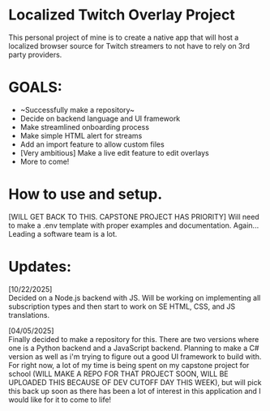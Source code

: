 
# Localized Twitch Overlay Project

This personal project of mine is to create a native app that will host a localized browser source for Twitch streamers to not have to rely on 3rd party providers.

# GOALS:
- ~Successfully make a repository~
- Decide on backend language and UI framework
- Make streamlined onboarding process 
- Make simple HTML alert for streams 
- Add an import feature to allow custom files 
- [Very ambitious] Make a live edit feature to edit overlays
- More to come!
# How to use and setup.

[WILL GET BACK TO THIS. CAPSTONE PROJECT HAS PRIORITY]
Will need to make a .env template with proper examples and documentation. Again... Leading a software team is a lot.

# Updates: 
[10/22/2025] \
Decided on a Node.js backend with JS. Will be working on implementing all subscription types and then start to work on SE HTML, CSS, and JS translations.

[04/05/2025] \
Finally decided to make a repository for this. There are two versions where one is a Python backend and a JavaScript backend. Planning to make a C# version as well as i'm trying to figure out a good UI framework to build with. For right now, a lot of my time is being spent on my capstone project for school (WILL MAKE A REPO FOR THAT PROJECT SOON, WILL BE UPLOADED THIS BECAUSE OF DEV CUTOFF DAY THIS WEEK), but will pick this back up soon as there has been a lot of interest in this application and I would like for it to come to life!

